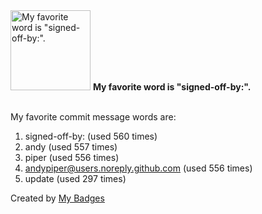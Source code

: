 <img src="https://my-badges.github.io/my-badges/favorite-word.png" alt="My favorite word is &quot;signed-off-by:&quot;." title="My favorite word is &quot;signed-off-by:&quot;." width="128">
<strong>My favorite word is &quot;signed-off-by:&quot;.</strong>
<br><br>

My favorite commit message words are:

1. signed-off-by: (used 560 times)
2. andy (used 557 times)
3. piper (used 556 times)
4. <andypiper@users.noreply.github.com> (used 556 times)
5. update (used 297 times)


Created by <a href="https://github.com/my-badges/my-badges">My Badges</a>